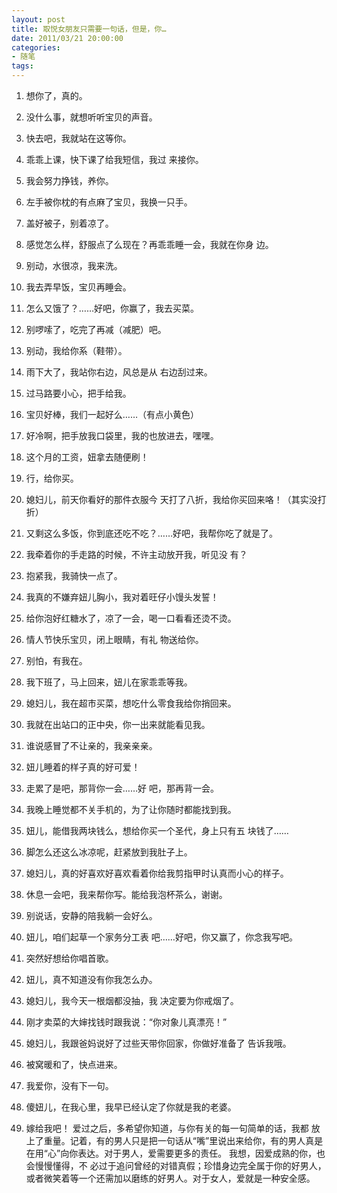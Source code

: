 ```yaml
---
layout: post
title: 取悦女朋友只需要一句话，但是，你…
date: 2011/03/21 20:00:00
categories: 
- 随笔
tags: 
---
```


1. 想你了，真的。 

2. 没什么事，就想听听宝贝的声音。 

3. 快去吧，我就站在这等你。 

4. 乖乖上课，快下课了给我短信，我过 来接你。 

5. 我会努力挣钱，养你。 

6. 左手被你枕的有点麻了宝贝，我换一只手。 

7. 盖好被子，别着凉了。 

8. 感觉怎么样，舒服点了么现在？再乖乖睡一会，我就在你身 边。 

9.  别动，水很凉，我来洗。 

10. 我去弄早饭，宝贝再睡会。 

11. 怎么又饿了？……好吧，你赢了，我去买菜。 

12. 别啰嗦了，吃完了再减（减肥）吧。 

13. 别动，我给你系（鞋带）。 

14. 雨下大了，我站你右边，风总是从 右边刮过来。 

15. 过马路要小心，把手给我。 

16. 宝贝好棒，我们一起好么……（有点小黄色） 

17. 好冷啊，把手放我口袋里，我的也放进去，嘿嘿。 

18. 这个月的工资，妞拿去随便刷！ 

19. 行，给你买。 

20. 媳妇儿，前天你看好的那件衣服今 天打了八折，我给你买回来咯！（其实没打折） 

21. 又剩这么多饭，你到底还吃不吃？……好吧，我帮你吃了就是了。 

22. 我牵着你的手走路的时候，不许主动放开我，听见没 有？ 

23. 抱紧我，我骑快一点了。 

24. 我真的不嫌弃妞儿胸小，我对着旺仔小馒头发誓！ 

25. 给你泡好红糖水了，凉了一会，喝一口看看还烫不烫。 

26. 情人节快乐宝贝，闭上眼睛，有礼 物送给你。 

27. 别怕，有我在。 

28. 我下班了，马上回来，妞儿在家乖乖等我。 

29. 媳妇儿，我在超市买菜，想吃什么零食我给你捎回来。 

30. 我就在出站口的正中央，你一出来就能看见我。 

31. 谁说感冒了不让亲的，我亲亲亲。 

32. 妞儿睡着的样子真的好可爱！ 

33. 走累了是吧，那背你一会……好 吧，那再背一会。 

34. 我晚上睡觉都不关手机的，为了让你随时都能找到我。 

35. 妞儿，能借我两块钱么，想给你买一个圣代，身上只有五 块钱了…… 

36. 脚怎么还这么冰凉呢，赶紧放到我肚子上。 

37. 媳妇儿，真的好喜欢好喜欢看着你给我剪指甲时认真而小心的样子。 

38. 休息一会吧，我来帮你写。能给我泡杯茶么，谢谢。 

39. 别说话，安静的陪我躺一会好么。 

40. 妞儿，咱们起草一个家务分工表 吧……好吧，你又赢了，你念我写吧。 

41. 突然好想给你唱首歌。 

42. 妞儿，真不知道没有你我怎么办。 

43. 媳妇儿，我今天一根烟都没抽，我 决定要为你戒烟了。 

44. 刚才卖菜的大婶找钱时跟我说：“你对象儿真漂亮！” 

45. 媳妇儿，我跟爸妈说好了过些天带你回家，你做好准备了 告诉我哦。 

46. 被窝暖和了，快点进来。 

47. 我爱你，没有下一句。 

48. 傻妞儿，在我心里，我早已经认定了你就是我的老婆。 

49. 嫁给我吧！ 爱过之后，多希望你知道，与你有关的每一句简单的话，我都 放上了重量。记着，有的男人只是把一句话从“嘴”里说出来给你，有的男人真是在用“心”向你表达。对于男人，爱需要更多的责任。 我想，因爱成熟的你，也会慢慢懂得，不 必过于追问曾经的对错真假；珍惜身边完全属于你的好男人，或者微笑着等一个还需加以磨练的好男人。对于女人，爱就是一种安全感。
